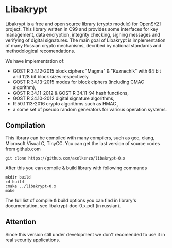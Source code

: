 Libakrypt
=========

Libakrypt is a free and open source library (crypto module) for OpenSKZI project.
This library written in C99 and provides some interfaces for
key management, data encryption, integrity checking, signing messages and
verifying of digital signatures. The main goal of Libakrypt
is implementation of many Russian crypto mechanisms, decribed by national
standards and methodological recomendations.

We have implementation of:
 - GOST R 34.12-2015 block ciphers "Magma" & "Kuznechik" with 64 bit and 128 bit
   block sizes respectively.
 - GOST R 34.13-2015 modes for block ciphers (including CMAC algorithm),
 - GOST R 34.11-2012 & GOST R 34.11-94 hash functions,
 - GOST R 34.10-2012 digital signature algorithms,
 - R 50.1.113-2016 crypto algorithms such as HMAC ,
 - a some set of pseudo random generators for various operation systems.

Compilation
-----------

This library can be compiled with many compilers,
such as gcc, clang, Microsoft Visual C, TinyCC.
You can get the last version of source codes from github.com

    git clone https://github.com/axelkenzo/libakrypt-0.x

After this you can compile & build library with following commands

    mkdir build
    cd build
    cmake ../libakrypt-0.x
    make

The full list of compile & build options you can find
in library's documentation, see libakrypt-doc-0.x.pdf (in russian).

Attention
-----------

Since this version still under development we don't recomended to use it
in real security applications.

